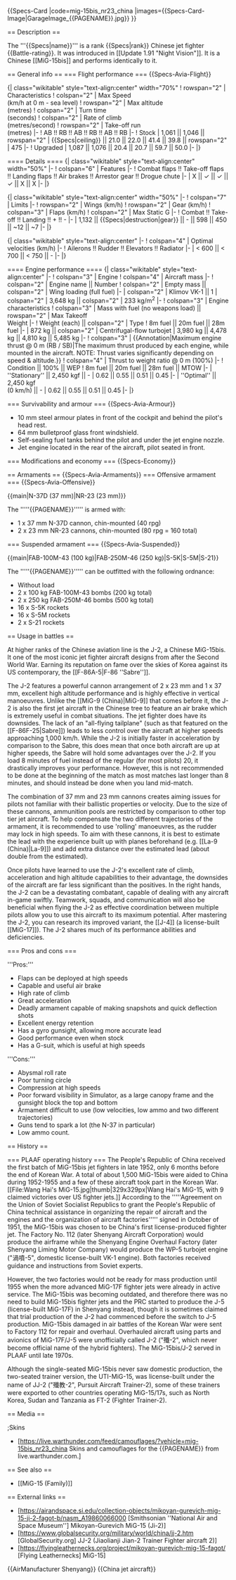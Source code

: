 {{Specs-Card
|code=mig-15bis_nr23_china
|images={{Specs-Card-Image|GarageImage_{{PAGENAME}}.jpg}}
}}

== Description ==
<!-- ''In the description, the first part should be about the history of and the creation and combat usage of the aircraft, as well as its key features. In the second part, tell the reader about the aircraft in the game. Insert a screenshot of the vehicle, so that if the novice player does not remember the vehicle by name, he will immediately understand what kind of vehicle the article is talking about.'' -->
The '''{{Specs|name}}''' is a rank {{Specs|rank}} Chinese jet fighter {{Battle-rating}}. It was introduced in [[Update 1.91 "Night Vision"]]. It is a Chinese [[MiG-15bis]] and performs identically to it.

== General info ==
=== Flight performance ===
{{Specs-Avia-Flight}}
<!-- ''Describe how the aircraft behaves in the air. Speed, manoeuvrability, acceleration and allowable loads - these are the most important characteristics of the vehicle.'' -->

{| class="wikitable" style="text-align:center" width="70%"
! rowspan="2" | Characteristics
! colspan="2" | Max Speed<br>(km/h at 0 m - sea level)
! rowspan="2" | Max altitude<br>(metres)
! colspan="2" | Turn time<br>(seconds)
! colspan="2" | Rate of climb<br>(metres/second)
! rowspan="2" | Take-off run<br>(metres)
|-
! AB !! RB !! AB !! RB !! AB !! RB
|-
! Stock
| 1,061 || 1,046 || rowspan="2" | {{Specs|ceiling}} || 21.0 || 22.0 || 41.4 || 39.8 || rowspan="2" | 475
|-
! Upgraded
| 1,087 || 1,076 || 20.4 || 20.7 || 59.7 || 50.0
|-
|}

==== Details ====
{| class="wikitable" style="text-align:center" width="50%"
|-
! colspan="6" | Features
|-
! Combat flaps !! Take-off flaps !! Landing flaps !! Air brakes !! Arrestor gear !! Drogue chute
|-
| X || ✓ || ✓ || ✓ || X || X     <!-- ✓ -->
|-
|}

{| class="wikitable" style="text-align:center" width="50%"
|-
! colspan="7" | Limits
|-
! rowspan="2" | Wings (km/h)
! rowspan="2" | Gear (km/h)
! colspan="3" | Flaps (km/h)
! colspan="2" | Max Static G
|-
! Combat !! Take-off !! Landing !! + !! -
|-
| 1,132 <!-- {{Specs|destruction|body}} --> || {{Specs|destruction|gear}} || - || 598 || 450 || ~12 || ~7
|-
|}

{| class="wikitable" style="text-align:center"
|-
! colspan="4" | Optimal velocities (km/h)
|-
! Ailerons !! Rudder !! Elevators !! Radiator
|-
| < 600 || < 700 || < 750 || -
|-
|}

==== Engine performance ====
{| class="wikitable" style="text-align:center"
|-
! colspan="3" | Engine
! colspan="4" | Aircraft mass
|-
! colspan="2" | Engine name || Number
! colspan="2" | Empty mass || colspan="2" | Wing loading (full fuel)
|-
| colspan="2" | Klimov VK-1 ||  1
| colspan="2" | 3,648 kg || colspan="2" | 233 kg/m<sup>2</sup>
|-
! colspan="3" | Engine characteristics
! colspan="3" | Mass with fuel (no weapons load) || rowspan="2" | Max Takeoff<br />Weight
|-
! Weight (each) || colspan="2" | Type
! 8m fuel || 20m fuel || 28m fuel
|-
| 872 kg || colspan="2" | Centrifugal-flow turbojet
| 3,980 kg || 4,478 kg || 4,810 kg || 5,485 kg
|-
! colspan="3" | {{Annotation|Maximum engine thrust @ 0 m (RB / SB)|The maximum thrust produced by each engine, while mounted in the aircraft. NOTE: Thrust varies significantly depending on speed & altitude.}}
! colspan="4" | Thrust to weight ratio @ 0 m (100%)
|-
! Condition || 100% || WEP
! 8m fuel || 20m fuel || 28m fuel || MTOW
|-
| ''Stationary'' || 2,450 kgf || -
| 0.62 || 0.55 || 0.51 || 0.45
|-
| ''Optimal'' || 2,450 kgf<br />(0 km/h) || -
| 0.62 || 0.55 || 0.51 || 0.45
|-
|}

=== Survivability and armour ===
{{Specs-Avia-Armour}}
<!-- ''Examine the survivability of the aircraft. Note how vulnerable the structure is and how secure the pilot is, whether the fuel tanks are armoured, etc. Describe the armour, if there is any, and also mention the vulnerability of other critical aircraft systems.'' -->

* 10 mm steel armour plates in front of the cockpit and behind the pilot's head rest.
* 64 mm bulletproof glass front windshield.
* Self-sealing fuel tanks behind the pilot and under the jet engine nozzle.
* Jet engine located in the rear of the aircraft, pilot seated in front.

=== Modifications and economy ===
{{Specs-Economy}}

== Armaments ==
{{Specs-Avia-Armaments}}
=== Offensive armament ===
{{Specs-Avia-Offensive}}
<!-- ''Describe the offensive armament of the aircraft, if any. Describe how effective the cannons and machine guns are in a battle, and also what belts or drums are better to use. If there is no offensive weaponry, delete this subsection.'' -->
{{main|N-37D (37 mm)|NR-23 (23 mm)}}

The '''''{{PAGENAME}}''''' is armed with:

* 1 x 37 mm N-37D cannon, chin-mounted (40 rpg)
* 2 x 23 mm NR-23 cannons, chin-mounted (80 rpg = 160 total)

=== Suspended armament ===
{{Specs-Avia-Suspended}}
<!-- ''Describe the aircraft's suspended armament: additional cannons under the wings, bombs, rockets and torpedoes. This section is especially important for bombers and attackers. If there is no suspended weaponry remove this subsection.'' -->
{{main|FAB-100M-43 (100 kg)|FAB-250M-46 (250 kg)|S-5K|S-5M|S-21}}

The '''''{{PAGENAME}}''''' can be outfitted with the following ordnance:

* Without load
* 2 x 100 kg FAB-100M-43 bombs (200 kg total)
* 2 x 250 kg FAB-250M-46 bombs (500 kg total)
* 16 x S-5K rockets
* 16 x S-5M rockets
* 2 x S-21 rockets

== Usage in battles ==
<!-- ''Describe the tactics of playing in the aircraft, the features of using aircraft in a team and advice on tactics. Refrain from creating a "guide" - do not impose a single point of view, but instead, give the reader food for thought. Examine the most dangerous enemies and give recommendations on fighting them. If necessary, note the specifics of the game in different modes (AB, RB, SB).'' -->

At higher ranks of the Chinese aviation line is the J-2, a Chinese MiG-15bis. It one of the most iconic jet fighter aircraft designs from after the Second World War. Earning its reputation on fame over the skies of Korea against its US contemporary, the [[F-86A-5|F-86 ''Sabre'']].

The J-2 features a powerful cannon arrangement of 2 x 23 mm and 1 x 37 mm, excellent high altitude performance and is highly effective in vertical manoeuvres. Unlike the [[MiG-9 (China)|MiG-9]] that comes before it, the J-2 is also the first jet aircraft in the Chinese tree to feature an air brake which is extremely useful in combat situations. The jet fighter does have its downsides. The lack of an "all-flying tailplane" (such as that featured on the [[F-86F-25|Sabre]]) leads to less control over the aircraft at higher speeds approaching 1,000 km/h. While the J-2 is initially faster in acceleration by comparison to the Sabre, this does mean that once both aircraft are up at higher speeds, the Sabre will hold some advantages over the J-2. If you load 8 minutes of fuel instead of the regular (for most pilots) 20, it drastically improves your performance. However, this is not recommended to be done at the beginning of the match as most matches last longer than 8 minutes, and should instead be done when you land mid-match.

The combination of 37 mm and 23 mm cannons creates aiming issues for pilots not familiar with their ballistic properties or velocity. Due to the size of these cannons, ammunition pools are restricted by comparison to other top tier jet aircraft. To help compensate the two different trajectories of the armament, it is recommended to use 'rolling' manoeuvres, as the rudder may lock in high speeds. To aim with these cannons, it is best to estimate the lead with the experience built up with planes beforehand (e.g. [[La-9 (China)|La-9]]) and add extra distance over the estimated lead (about double from the estimated).

Once pilots have learned to use the J-2's excellent rate of climb, acceleration and high altitude capabilities to their advantage, the downsides of the aircraft are far less significant than the positives. In the right hands, the J-2 can be a devastating combatant, capable of dealing with any aircraft in-game swiftly. Teamwork, squads, and communication will also be beneficial when flying the J-2 as effective coordination between multiple pilots allow you to use this aircraft to its maximum potential. After mastering the J-2, you can research its improved variant, the [[J-4]] (a license-built [[MiG-17]]). The J-2 shares much of its performance abilities and deficiencies.

=== Pros and cons ===
<!-- ''Summarise and briefly evaluate the vehicle in terms of its characteristics and combat effectiveness. Mark its pros and cons in the bulleted list. Try not to use more than 6 points for each of the characteristics. Avoid using categorical definitions such as "bad", "good" and the like - use substitutions with softer forms such as "inadequate" and "effective".'' -->

'''Pros:'''

* Flaps can be deployed at high speeds
* Capable and useful air brake
* High rate of climb
* Great acceleration
* Deadly armament capable of making snapshots and quick deflection shots
* Excellent energy retention
* Has a gyro gunsight, allowing more accurate lead
* Good performance even when stock
* Has a G-suit, which is useful at high speeds

'''Cons:'''

* Abysmal roll rate
* Poor turning circle
* Compression at high speeds
* Poor forward visibility in Simulator, as a large canopy frame and the gunsight block the top and bottom
* Armament difficult to use (low velocities, low ammo and two different trajectories)
* Guns tend to spark a lot (the N-37 in particular)
* Low ammo count. 

== History ==
<!-- ''Describe the history of the creation and combat usage of the aircraft in more detail than in the introduction. If the historical reference turns out to be too long, take it to a separate article, taking a link to the article about the vehicle and adding a block "/History" (example: <nowiki>https://wiki.warthunder.com/(Vehicle-name)/History</nowiki>) and add a link to it here using the <code>main</code> template. Be sure to reference text and sources by using <code><nowiki><ref></ref></nowiki></code>, as well as adding them at the end of the article with <code><nowiki><references /></nowiki></code>. This section may also include the vehicle's dev blog entry (if applicable) and the in-game encyclopedia description (under <code><nowiki>=== In-game description ===</nowiki></code>, also if applicable).'' -->
=== PLAAF operating history ===
The People's Republic of China received the first batch of MiG-15bis jet fighters in late 1952, only 6 months before the end of Korean War. A total of about 1,500 MiG-15bis were aided to China during 1952-1955 and a few of these aircraft took part in the Korean War.
[[File:Wang Hai's MiG-15.jpg|thumb|329x329px|Wang Hai's MiG-15, with 9 claimed victories over US fighter jets.]]
According to the '''''Agreement on the Union of Soviet Socialist Republics to grant the People's Republic of China technical assistance in organizing the repair of aircraft and the engines and the organization of aircraft factories''''' signed in October of 1951, the MiG-15bis was chosen to be China's first license-produced fighter jet. The Factory No. 112 (later Shenyang Aircraft Corporation) would produce the airframe while the Shenyang Engine Overhaul Factory (later Shenyang Liming Motor Company) would produce the WP-5 turbojet engine ("渦噴-5", domestic license-built VK-1 engine). Both factories received guidance and instructions from Soviet experts.

However, the two factories would not be ready for mass production until 1955 when the more advanced MiG-17F fighter jets were already in active service. The MiG-15bis was becoming outdated, and therefore there was no need to build MiG-15bis fighter jets and the PRC started to produce the J-5 (license-built MiG-17F) in Shenyang instead, though it is sometimes claimed that trial production of the J-2 had commenced before the switch to J-5 production. MiG-15bis damaged in air battles of the Korean War were sent to Factory 112 for repair and overhaul. Overhauled aircraft using parts and avionics of MiG-17F/J-5 were unofficially called J-2 ("殲-2", which never become official name of the hybrid fighters). The MiG-15bis/J-2 served in PLAAF until late 1970s.

Although the single-seated MiG-15bis never saw domestic production, the two-seated trainer version, the UTI-MiG-15, was license-built under the name of JJ-2 ("殲教-2", Pursuit Aircraft Trainer-2), some of these trainers were exported to other countries operating MiG-15/17s, such as North Korea, Sudan and Tanzania as FT-2 (Fighter Trainer-2).

== Media ==
<!-- ''Excellent additions to the article would be video guides, screenshots from the game, and photos.'' -->

;Skins

* [https://live.warthunder.com/feed/camouflages/?vehicle=mig-15bis_nr23_china Skins and camouflages for the {{PAGENAME}} from live.warthunder.com.]

== See also ==
<!--''Links to the articles on the War Thunder Wiki that you think will be useful for the reader, for example:''
* ''reference to the series of the aircraft;''
* ''links to approximate analogues of other nations and research trees.''-->

* [[MiG-15 (Family)]]

== External links ==
<!--''Paste links to sources and external resources, such as:''
* ''topic on the official game forum;''
* ''other literature.''-->

* [https://airandspace.si.edu/collection-objects/mikoyan-gurevich-mig-15-ji-2-fagot-b/nasm_A19860066000 [Smithsonian ''National Air and Space Museum''<nowiki>]</nowiki> Mikoyan-Gurevich MiG-15 (Ji-2)]
* [https://www.globalsecurity.org/military/world/china/jj-2.htm [GlobalSecurity<nowiki>.org]</nowiki> JJ-2 (Jiaolianji Jian-2 Trainer Fighter aircraft 2)]
* [https://flyingleathernecks.org/project/mikoyan-gurevich-mig-15-fagot/ [Flying Leatherneck<nowiki>s]</nowiki> MiG-15]

{{AirManufacturer Shenyang}}
{{China jet aircraft}}